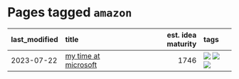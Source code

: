 # Pages tagged `amazon`

|last_modified|title|est. idea maturity|tags
|:---|:---|---:|:---|
|2023-07-22|[my time at microsoft](../my_time_at_microsoft.md)|1746|[![](https://img.shields.io/badge/tag-amazon-7a219d)](../tags/amazon.md) [![](https://img.shields.io/badge/tag-autobiographical-77485f)](../tags/autobiographical.md) [![](https://img.shields.io/badge/tag-microsoft-a777bf)](../tags/microsoft.md)|